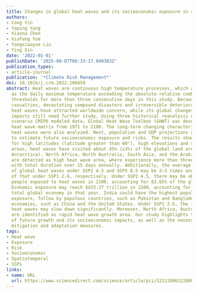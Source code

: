 ```yaml
---
title: Changes in global heat waves and its socioeconomic exposure in a warmer future
authors:
- Cong Yin
- Yaping Yang
- Xiaona Chen
- Xiafang Yue
- Yangxiaoyue Liu
- Ying Xin
date: '2022-01-01'
publishDate: '2025-08-07T06:33:17.840383Z'
publication_types:
- article-journal
publication: '*Climate Risk Management*'
doi: 10.1016/j.crm.2022.100459
abstract: Heat waves are continuous high temperature processes, which are defined
  as the daily maximum temperature exceeding the absolute-relative combined high temperature
  thresholds for more than three consecutive days in this study. Because of its unprecedented
  casualties, devastating compound disasters and irreversible deterioration trends,
  heat waves have attracted worldwide concern, while its global changes and socioeconomic
  impacts still need further study. Using three historical reanalysis data and multi
  scenario CMIP6 modeled data, Global Heat Wave Toolbox (GHWT) was developed to generate
  heat wave matrix from 1971 to 2100. The long-term changing characteristics of global
  heat waves were also analyzed. Next, population and GDP projections are employed
  to estimate future socioeconomic exposure and risks. The results show that except
  for high latitudes (latitude greater than 60°), high elevations and some coastal
  areas, heat waves have visited about 45% (±3%) of the global land area (excluding
  Antarctica). North Africa, North Australia, South Asia, and the Arabian Peninsula
  are detected as high heat wave area, where experience more than three heat waves
  with total duration over 15 days annually. Additionally, the average growth rate
  of global heat waves under SSP2 4.5 and SSP5 8.5 may be 2–3 times and 3–5 times
  of that under SSP1 2.6, respectively. Under SSP2 4.5, there may be about 7.32 billion
  people exposed to heat waves in 2100, accounting for 82.65% of the global population.
  Economic exposure may reach $433.37 trillion in 2100, accounting for 82.23% of the
  total global economy in that year. India could have the highest population and economic
  exposure, follow by populous countries, such as Pakistan and Bangladesh, and major
  economies, such as China and the United States. Under SSP1 2.6, the increase in
  heat waves may slow down significantly. Moreover, North Africa, Australia, and Brazil
  are identified as rapid heat wave growth area. Our study highlights the heat wave
  of future growth and its socioeconomic impacts, as well as the necessity for climate
  mitigation and adaptation measures.
tags:
- Heat wave
- Exposure
- Risk
- Socioeconomic
- Spatiotemporal
- SSPs
links:
- name: URL
  url: https://www.sciencedirect.com/science/article/pii/S2212096322000663
---
```

